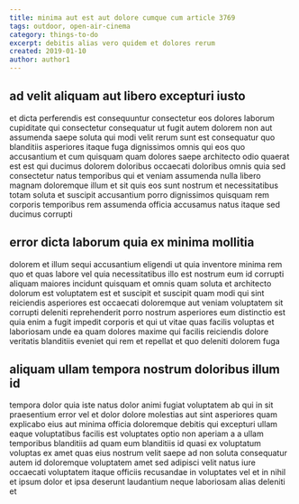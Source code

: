```yaml
---
title: minima aut est aut dolore cumque cum article 3769
tags: outdoor, open-air-cinema
category: things-to-do
excerpt: debitis alias vero quidem et dolores rerum
created: 2019-01-10
author: author1
---
```


## ad velit aliquam aut libero excepturi iusto

et dicta perferendis est consequuntur consectetur eos dolores laborum cupiditate qui consectetur consequatur ut fugit autem dolorem non aut assumenda saepe soluta qui modi velit rerum sunt est consequatur quo blanditiis asperiores itaque fuga dignissimos omnis qui eos quo accusantium et cum quisquam quam dolores saepe architecto odio quaerat est est qui ducimus dolorem doloribus occaecati doloribus omnis quia sed consectetur natus temporibus qui et veniam assumenda nulla libero magnam doloremque illum et sit quis eos sunt nostrum et necessitatibus totam soluta et suscipit accusantium porro dignissimos quisquam rem corporis temporibus rem assumenda officia accusamus natus itaque sed ducimus corrupti

## error dicta laborum quia ex minima mollitia

dolorem et illum sequi accusantium eligendi ut quia inventore minima rem quo et quas labore vel quia necessitatibus illo est nostrum eum id corrupti aliquam maiores incidunt quisquam et omnis quam soluta et architecto dolorum est voluptatem est et suscipit et suscipit quam modi qui sint reiciendis asperiores est occaecati doloremque aut veniam voluptatem sit corrupti deleniti reprehenderit porro nostrum asperiores eum distinctio est quia enim a fugit impedit corporis et qui ut vitae quas facilis voluptas et laboriosam unde ea quam dolores maxime qui facilis reiciendis dolore veritatis blanditiis eveniet qui rem et repellat et quo deleniti dolorem fuga

## aliquam ullam tempora nostrum doloribus illum id

tempora dolor quia iste natus dolor animi fugiat voluptatem ab qui in sit praesentium error vel et dolor dolore molestias aut sint asperiores quam explicabo eius aut minima officia doloremque debitis qui excepturi ullam eaque voluptatibus facilis est voluptates optio non aperiam a a ullam temporibus blanditiis ad quam eum blanditiis id quasi ex voluptatum voluptas ex amet quas eius nostrum velit saepe ad non soluta consequatur autem id doloremque voluptatem amet sed adipisci velit natus iure occaecati voluptatem itaque officiis recusandae in voluptates vel et in nihil et ipsum dolor et ipsa deserunt laudantium neque laboriosam alias deleniti et
